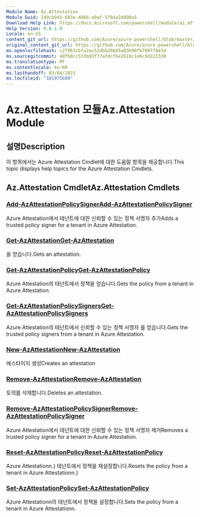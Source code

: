 ```yaml
---
Module Name: Az.Attestation
Module Guid: 249cb945-683e-4866-a9af-5704a2d890a5
Download Help Link: https://docs.microsoft.com/powershell/module/az.attestation
Help Version: 0.0.1.0
Locale: en-US
content_git_url: https://github.com/Azure/azure-powershell/blob/master/src/Attestation/Attestation/help/Az.Attestation.md
original_content_git_url: https://github.com/Azure/azure-powershell/blob/master/src/Attestation/Attestation/help/Az.Attestation.md
ms.openlocfilehash: c27963cbfa2ac52dbb26045a83b90fb700ff843d
ms.sourcegitcommit: 4dfb0cc533b83f77afdcfbe2618c1e6c8d221330
ms.translationtype: MT
ms.contentlocale: ko-KR
ms.lasthandoff: 03/04/2021
ms.locfileid: "101975600"
---
```

# <span data-ttu-id="9a1ff-101">Az.Attestation 모듈</span><span class="sxs-lookup"><span data-stu-id="9a1ff-101">Az.Attestation Module</span></span>
## <span data-ttu-id="9a1ff-102">설명</span><span class="sxs-lookup"><span data-stu-id="9a1ff-102">Description</span></span>
<span data-ttu-id="9a1ff-103">이 항목에서는 Azure Attestation Cmdlet에 대한 도움말 항목을 제공합니다.</span><span class="sxs-lookup"><span data-stu-id="9a1ff-103">This topic displays help topics for the Azure Attestation Cmdlets.</span></span>

## <span data-ttu-id="9a1ff-104">Az.Attestation Cmdlet</span><span class="sxs-lookup"><span data-stu-id="9a1ff-104">Az.Attestation Cmdlets</span></span>
### [<span data-ttu-id="9a1ff-105">Add-AzAttestationPolicySigner</span><span class="sxs-lookup"><span data-stu-id="9a1ff-105">Add-AzAttestationPolicySigner</span></span>](Add-AzAttestationPolicySigner.md)
<span data-ttu-id="9a1ff-106">Azure Attestation에서 테넌트에 대한 신뢰할 수 있는 정책 서명자 추가</span><span class="sxs-lookup"><span data-stu-id="9a1ff-106">Adds a trusted policy signer for a tenant in Azure Attestation.</span></span>

### [<span data-ttu-id="9a1ff-107">Get-AzAttestation</span><span class="sxs-lookup"><span data-stu-id="9a1ff-107">Get-AzAttestation</span></span>](Get-AzAttestation.md)
<span data-ttu-id="9a1ff-108">을 얻습니다.</span><span class="sxs-lookup"><span data-stu-id="9a1ff-108">Gets an attestation.</span></span>

### [<span data-ttu-id="9a1ff-109">Get-AzAttestationPolicy</span><span class="sxs-lookup"><span data-stu-id="9a1ff-109">Get-AzAttestationPolicy</span></span>](Get-AzAttestationPolicy.md)
<span data-ttu-id="9a1ff-110">Azure Attestation의 테넌트에서 정책을 얻습니다.</span><span class="sxs-lookup"><span data-stu-id="9a1ff-110">Gets the policy from a tenant in Azure Attestation.</span></span>

### [<span data-ttu-id="9a1ff-111">Get-AzAttestationPolicySigners</span><span class="sxs-lookup"><span data-stu-id="9a1ff-111">Get-AzAttestationPolicySigners</span></span>](Get-AzAttestationPolicySigners.md)
<span data-ttu-id="9a1ff-112">Azure Attestation의 테넌트에서 신뢰할 수 있는 정책 서명자 를 얻습니다.</span><span class="sxs-lookup"><span data-stu-id="9a1ff-112">Gets the trusted policy signers from a tenant in Azure Attestation.</span></span>

### [<span data-ttu-id="9a1ff-113">New-AzAttestation</span><span class="sxs-lookup"><span data-stu-id="9a1ff-113">New-AzAttestation</span></span>](New-AzAttestation.md)
<span data-ttu-id="9a1ff-114">에스타이지 생성</span><span class="sxs-lookup"><span data-stu-id="9a1ff-114">Creates an attestation</span></span>

### [<span data-ttu-id="9a1ff-115">Remove-AzAttestation</span><span class="sxs-lookup"><span data-stu-id="9a1ff-115">Remove-AzAttestation</span></span>](Remove-AzAttestation.md)
<span data-ttu-id="9a1ff-116">토의를 삭제합니다.</span><span class="sxs-lookup"><span data-stu-id="9a1ff-116">Deletes an attestation.</span></span>

### [<span data-ttu-id="9a1ff-117">Remove-AzAttestationPolicySigner</span><span class="sxs-lookup"><span data-stu-id="9a1ff-117">Remove-AzAttestationPolicySigner</span></span>](Remove-AzAttestationPolicySigner.md)
<span data-ttu-id="9a1ff-118">Azure Attestation에서 테넌트에 대한 신뢰할 수 있는 정책 서명자 제거</span><span class="sxs-lookup"><span data-stu-id="9a1ff-118">Removes a trusted policy signer for a tenant in Azure Attestation.</span></span>

### [<span data-ttu-id="9a1ff-119">Reset-AzAttestationPolicy</span><span class="sxs-lookup"><span data-stu-id="9a1ff-119">Reset-AzAttestationPolicy</span></span>](Reset-AzAttestationPolicy.md)
<span data-ttu-id="9a1ff-120">Azure Attestationn.} 테넌트에서 정책을 재설정합니다.</span><span class="sxs-lookup"><span data-stu-id="9a1ff-120">Resets the policy from a tenant in Azure Attestationn.}</span></span>

### [<span data-ttu-id="9a1ff-121">Set-AzAttestationPolicy</span><span class="sxs-lookup"><span data-stu-id="9a1ff-121">Set-AzAttestationPolicy</span></span>](Set-AzAttestationPolicy.md)
<span data-ttu-id="9a1ff-122">Azure Attestationn의 테넌트에서 정책을 설정합니다.</span><span class="sxs-lookup"><span data-stu-id="9a1ff-122">Sets the policy from a tenant in Azure Attestationn.</span></span>

